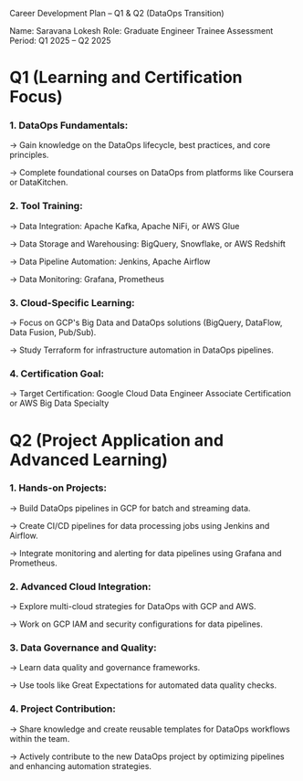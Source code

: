 Career Development Plan – Q1 & Q2 (DataOps Transition)

Name: Saravana Lokesh
Role: Graduate Engineer Trainee
Assessment Period: Q1 2025 – Q2 2025

# Q1 (Learning and Certification Focus)

### 1. DataOps Fundamentals: 

-> Gain knowledge on the DataOps lifecycle, best practices, and core principles.

-> Complete foundational courses on DataOps from platforms like Coursera or DataKitchen.

### 2. Tool Training:

-> Data Integration: Apache Kafka, Apache NiFi, or AWS Glue

-> Data Storage and Warehousing: BigQuery, Snowflake, or AWS Redshift

-> Data Pipeline Automation: Jenkins, Apache Airflow

-> Data Monitoring: Grafana, Prometheus

### 3. Cloud-Specific Learning:

-> Focus on GCP's Big Data and DataOps solutions (BigQuery, DataFlow, Data Fusion, Pub/Sub).

-> Study Terraform for infrastructure automation in DataOps pipelines.

### 4. Certification Goal:

-> Target Certification: Google Cloud Data Engineer Associate Certification or AWS Big Data Specialty


# Q2 (Project Application and Advanced Learning)

### 1. Hands-on Projects:

-> Build DataOps pipelines in GCP for batch and streaming data.

-> Create CI/CD pipelines for data processing jobs using Jenkins and Airflow.

-> Integrate monitoring and alerting for data pipelines using Grafana and Prometheus.

### 2. Advanced Cloud Integration:

-> Explore multi-cloud strategies for DataOps with GCP and AWS.

-> Work on GCP IAM and security configurations for data pipelines.

### 3. Data Governance and Quality:

-> Learn data quality and governance frameworks.

-> Use tools like Great Expectations for automated data quality checks.

### 4. Project Contribution:

-> Share knowledge and create reusable templates for DataOps workflows within the team.

-> Actively contribute to the new DataOps project by optimizing pipelines and enhancing automation strategies.
